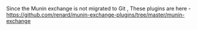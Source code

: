 Since the Munin exchange is not migrated to Git , These plugins are here - https://github.com/renard/munin-exchange-plugins/tree/master/munin-exchange